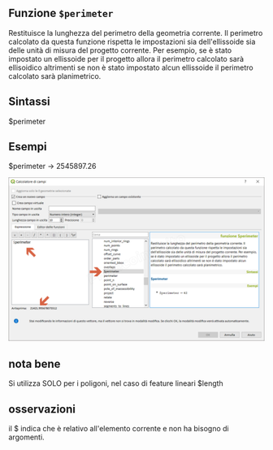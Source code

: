 ## Funzione `$perimeter`

Restituisce la lunghezza del perimetro della geometria corrente. Il perimetro calcolato da questa funzione rispetta le impostazioni sia dell'ellissoide sia delle unità di misura del progetto corrente. Per esempio, se è stato impostato un ellissoide per il progetto allora il perimetro calcolato sarà ellisoidico altrimenti se non è stato impostato alcun ellissoide il perimetro calcolato sarà planimetrico.

## Sintassi

$perimeter

## Esempi

$perimeter → 2545897.26

![](/img/geometria/$perimeter/$perimeter1.png)

## nota bene

Si utilizza SOLO per i poligoni, nel caso di feature lineari $length 

## osservazioni

il $ indica che è relativo all'elemento corrente e non ha bisogno di argomenti.